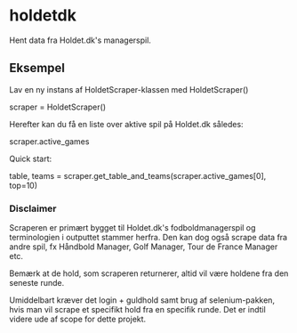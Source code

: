 # holdetdk
Hent data fra Holdet.dk's managerspil.

## Eksempel
Lav en ny instans af HoldetScraper-klassen med HoldetScraper()

scraper = HoldetScraper()


Herefter kan du få en liste over aktive spil på Holdet.dk således:

scraper.active_games


Quick start:

table, teams = scraper.get_table_and_teams(scraper.active_games[0], top=10)


### Disclaimer
Scraperen er primært bygget til Holdet.dk's fodboldmanagerspil og terminologien i outputtet stammer herfra.
Den kan dog også scrape data fra andre spil, fx Håndbold Manager, Golf Manager, Tour de France Manager etc.


Bemærk at de hold, som scraperen returnerer, altid vil være holdene fra den seneste runde.

Umiddelbart kræver det login + guldhold samt brug af selenium-pakken, hvis man vil scrape et specifikt hold fra en specifik runde. Det er indtil videre ude af scope for dette projekt.

